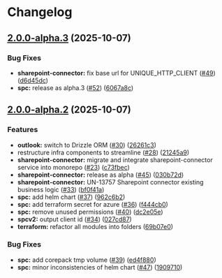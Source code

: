 # Changelog

## [2.0.0-alpha.3](https://github.com/Unique-AG/connectors/compare/sharepoint-connector@v2.0.0-alpha.2...sharepoint-connector@v2.0.0-alpha.3) (2025-10-07)


### Bug Fixes

* **sharepoint-connector:** fix base url for UNIQUE_HTTP_CLIENT ([#49](https://github.com/Unique-AG/connectors/issues/49)) ([d6d45dc](https://github.com/Unique-AG/connectors/commit/d6d45dce6ec1b2d2e5ec3ba0999eab0c6e2942a0))
* **spc:** release as alpha.3 ([#52](https://github.com/Unique-AG/connectors/issues/52)) ([6067a8c](https://github.com/Unique-AG/connectors/commit/6067a8c3289478ce06a3a8975109be51ef082961))

## [2.0.0-alpha.2](https://github.com/Unique-AG/connectors/compare/sharepoint-connector@v2.0.0-alpha.1...sharepoint-connector@v2.0.0-alpha.2) (2025-10-07)


### Features

* **outlook:** switch to Drizzle ORM ([#30](https://github.com/Unique-AG/connectors/issues/30)) ([26261c3](https://github.com/Unique-AG/connectors/commit/26261c3d28ec98296a46438e39953b43b3b817eb))
* restructure infra components to streamline ([#28](https://github.com/Unique-AG/connectors/issues/28)) ([21245a9](https://github.com/Unique-AG/connectors/commit/21245a9c933816be9e29df183444fc2f3b6c5d3e))
* **sharepoint-connector:** migrate and integrate sharepoint-connector service into monorepo ([#23](https://github.com/Unique-AG/connectors/issues/23)) ([c73fbec](https://github.com/Unique-AG/connectors/commit/c73fbec2136acf5136f52dae37c7a346c89b6989))
* **sharepoint-connector:** release as alpha ([#45](https://github.com/Unique-AG/connectors/issues/45)) ([030b72d](https://github.com/Unique-AG/connectors/commit/030b72d04119b3f8b1eab8c886c7828fa7448ca7))
* **sharepoint-connector:** UN-13757 Sharepoint  connector existing business logic ([#33](https://github.com/Unique-AG/connectors/issues/33)) ([bf0f41a](https://github.com/Unique-AG/connectors/commit/bf0f41a76fa2042a5d5fa0a73bf9b7dd6d4d1afc))
* **spc:** add helm chart ([#37](https://github.com/Unique-AG/connectors/issues/37)) ([962c6b2](https://github.com/Unique-AG/connectors/commit/962c6b2fdf1f632983e18d0aa244b46a78fa4f05))
* **spc:** add terraform secret for azure ([#36](https://github.com/Unique-AG/connectors/issues/36)) ([f444cb0](https://github.com/Unique-AG/connectors/commit/f444cb0863f54c873b0247ad1b401c7395ec2b7d))
* **spc:** remove unused permissions ([#40](https://github.com/Unique-AG/connectors/issues/40)) ([dc2e05e](https://github.com/Unique-AG/connectors/commit/dc2e05e02f562809ac16dae5e170c859f6eb0c98))
* **spcv2:** output client id ([#34](https://github.com/Unique-AG/connectors/issues/34)) ([027cd87](https://github.com/Unique-AG/connectors/commit/027cd87108cfe344c257600213dd27b3192be521))
* **terraform:** refactor all modules into folders ([69b07e0](https://github.com/Unique-AG/connectors/commit/69b07e05f6277fcd08d98df1691cd7833b9c2e4d))


### Bug Fixes

* **spc:** add corepack tmp volume ([#39](https://github.com/Unique-AG/connectors/issues/39)) ([ed4f880](https://github.com/Unique-AG/connectors/commit/ed4f880881065c8f34f3196a3754d72c6a91374a))
* **spc:** minor inconsistencies of helm chart ([#47](https://github.com/Unique-AG/connectors/issues/47)) ([1909710](https://github.com/Unique-AG/connectors/commit/1909710b49b215db4f4bc244ac0422e8c9cf7187))
